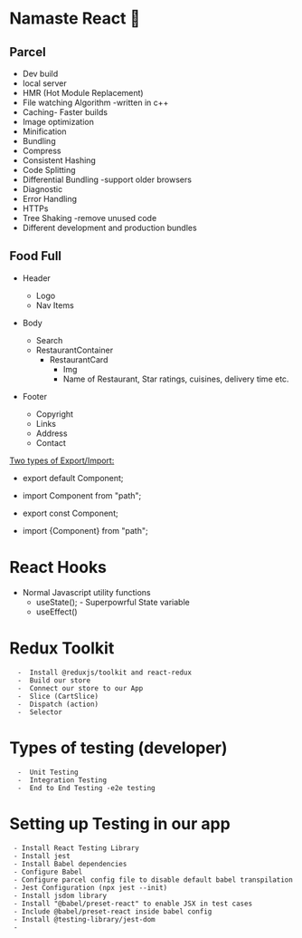 #   Namaste React 🚀

##  Parcel
  - Dev build
  - local server
  - HMR (Hot Module Replacement)
  - File watching Algorithm -written in c++
  - Caching- Faster builds
  - Image optimization
  - Minification
  - Bundling
  - Compress
  - Consistent Hashing
  - Code Splitting
  - Differential Bundling -support older browsers
  - Diagnostic
  - Error Handling
  - HTTPs
  - Tree Shaking -remove unused code
  - Different development and production bundles


##  Food Full

  * Header
     - Logo
     - Nav Items

  * Body
     -  Search
     -  RestaurantContainer
        -  RestaurantCard
           -  Img
           -  Name of Restaurant, Star ratings, cuisines, delivery time etc.
  
  * Footer
    - Copyright
    - Links
    - Address
    - Contact
  
  

<u>Two types of Export/Import:</u>
-  export default Component;
-  import Component from "path";

-  export const Component;
-  import {Component} from "path";
  


#  React Hooks
   -  Normal Javascript utility functions
      -  useState(); - Superpowrful State variable
      -  useEffect()






#  Redux Toolkit
      -  Install @reduxjs/toolkit and react-redux
      -  Build our store
      -  Connect our store to our App
      -  Slice (CartSlice)
      -  Dispatch (action)
      -  Selector

# Types of testing (developer)
      -  Unit Testing
      -  Integration Testing
      -  End to End Testing -e2e testing
  

#  Setting up Testing in our app
     - Install React Testing Library
     - Install jest
     - Install Babel dependencies
     - Configure Babel
     - Configure parcel config file to disable default babel transpilation
     - Jest Configuration (npx jest --init)
     - Install jsdom library
     - Install "@babel/preset-react" to enable JSX in test cases
     - Include @babel/preset-react inside babel config
     - Install @testing-library/jest-dom
     - 
  
   